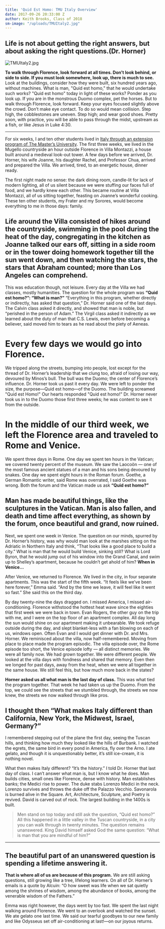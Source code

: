 ```yaml
---
title: 'Quid Est Homo: TMU Italy Overview'
date: 2017-09-26 20:33:00 Z
author: Keith Brooks, Class of 2018
sm-image: "/uploads/TMUItaly2.jpg"
---
```


##  Life is not about getting the right answers, but about asking the right questions.(Dr. Horner)

![TMUItaly2.jpg](/uploads/TMUItaly2.jpg)


**To walk through Florence, look forward at all times. Don’t look behind, or side to side. If you must look somewhere, look up, there is much to see.** Look at the buildings, consider how they were built, six hundred years ago, without machines. What is man, "Quid est homo," that he would undertake such works? "Quid est homo" today in light of these works? Ponder as you look up. If you are in the monstrous Duomo complex, pet the horses. But to walk through Florence, look forward. Keep your eyes focused slightly above the crowd. Don’t make eye contact. To do so would mean collision. Step high, the cobblestones are uneven. Step high; and wear good shoes. Pretty soon, with practice, you will be able to pass through the midst, upstream as a fish, or like Jesus in Luke 4:30.

***

For six weeks, I and ten other students lived in [Italy through an extension program of The Master’s University](http://www.masters.edu/italy). The first three weeks, we lived in the Mugello countryside an hour outside Florence in Villa Montazzi, a house built around a medieval look-out tower. A few days before we arrived, Dr. Horner, his wife Joanne, his daughter Rachel, and Professor Chua, arrived and prepared the Villa. We arrived, tired, to an energetic house, dinner ready. 

The first night made no sense: the dark dining room, candle-lit for lack of modern lighting, all of us silent because we were stuffing our faces full of food, and we hardly knew each other. This became routine at Villa Montazzi, all of us sitting together, feasting on Joanne’s wonderful cooking. These ten other students, my Frater and my Sorores, would become everything to me in those days: family. 

## Life around the Villa consisted of hikes around the countryside, swimming in the pool during the heat of the day, congregating in the kitchen as Joanne talked our ears off, sitting in a side room or in the tower doing homework together till the sun went down, and then watching the stars, the stars that Abraham counted; more than Los Angeles can comprehend.

This was education though, not leisure. Every day at the Villa we had classes, mostly humanities. The question for the whole program was **“Quid est homo?”: “What is man?”** “Everything in this program, whether directly or indirectly, has asked that question,” Dr. Horner said one of the last days. The Calvin class asked it directly, and showed that man is noble, but “perished in the person of Adam.” The Virgil class asked it indirectly as we learned about the duty of man that C.S. Lewis, even before becoming a believer, said moved him to tears as he read about the piety of Aeneas. 

# Every few days we would go into Florence. 
We tripped along the streets, bumping into people, lost except for the thread of Dr. Horner’s leadership that we clung too, afraid of losing our way, devoured by Minos’s bull. The bull was the Duomo; the center of Florence’s influence. Dr. Horner took us past it every day. We were left to ponder the size, the purpose—Quid est homo—of the Duomo. The building screamed "Quid est Homo!" Our hearts responded "Quid est homo!" Dr. Horner never took us in to the Duomo those first three weeks; he was content to see it from the outside.

# In the middle of our third week, we left the Florence area and traveled to Rome and Venice. 
We spent three days in Rome. One day we spent ten hours in the Vatican; we covered twenty percent of the museum. We saw the Laocoön — one of the most famous ancient statues of a man and his sons being devoured by snakes. 
One day we spent eight hours in the Roman forum. Goethe, a German Romantic writer, said Rome was overrated, I said Goethe was wrong. Both the forum and the Vatican made us ask **“Quid est homo?”** 

## Man has made beautiful things, like the sculptures in the Vatican. Man is also fallen, and death and time affect everything, as shown by the forum, once beautiful and grand, now ruined. 

Next, we spent one week in Venice. The question on our minds, spurred by Dr. Horner’s history, was why would man look at the marshes sitting on the Adriatic in Northern Italy and think, “That looks like a good place to build a city.” What is man that he would build Venice, sinking still? What is Lord Byron, that he would jump out of his window into the Grand Canal, and swim up to Shelley’s apartment, because he couldn’t get ahold of him? **When in Venice…** 

After Venice, we returned to Florence. We lived in the city, in four separate apartments. This was the start of the fifth week. “It feels like we’ve been here forever,” Emma said. “And by the time we leave, it will feel like it went so fast.” She said this on the third day. 

By day twenty-nine the days dragged on. I missed America, I missed air-conditioning. Florence withstood the hottest heat wave since the eighties that first week we were back in town. Evan Rogers, the other guy on the trip with me, and I were on the top floor of an apartment complex. All day long the sun would shine on our apartment making it unbearable. We took refuge outside during the day, and slept blanket-less with a fan blowing on each of us,  windows open. 
Often Evan and I would get dinner with Dr. and Mrs. Horner. We reminisced about the villa, now half-remembered. Moving from place to place made the program episodic. The villa episode over, the Rome episode too short, the Venice episode lofty — all distinct memories. We were all family now. We had grown together. We were different people. We looked at the villa days with fondness and shared that memory. Even then we longed for past days, away from the heat, when we were all together in the same house. We still feel this, but how much more back in the states?

**Horner asked us all what man is the last day of class.** This was what tied the program together. That week he had taken us up the Duomo. From the top, we could see the streets that we stumbled through, the streets we now knew, the streets we now walked through like pros. 

## I thought then “What makes Italy different than California, New York, the Midwest, Israel, Germany?” 

I remembered stepping out of the plane the first day, seeing the Tuscan hills, and thinking how much they looked like the hills of Burbank. I watched the egrets, the same bird in every pond in America, fly over the Arno. I ate gelato, and though it is unquestionably better, it’s still ice-cream, it is nothing novel. 

What then makes Italy different? “It’s the history.” I told Dr. Horner that last day of class. I can’t answer what man is, but I know what he does. Man builds cities, small ones like Florence, dense with history. Man establishes banks; the Medici rise to power. The duke stabs Lorenzo Medici in the neck. Lorenzo survives and throws the duke off the Palazzo Vecchio. Savonarola is burned alive in the Square. Art, Architecture, Sculpture, and Poetry is revived. David is carved out of rock. The largest building in the 1400s is built. 

> Men stand on top today and still ask the question, “Quid est homo?” All this happened in a little valley in the Tuscan countryside, in a city you can walk through in twenty minutes. The question remains unanswered. King David himself asked God the same question: “What is man that you are mindful of him?”

***

## The beautiful part of an unanswered question is spending a lifetime answering it. 

**That is where all of us are because of this program.** We are still asking questions, still growing like a tree,  lifelong learners. On all of Dr. Horner’s emails is a quote by Alcuin: “O how sweet was life when we sat quietly among the shrines of wisdom, among the abundance of books, among the venerable wisdom of the Fathers.” 

Emma was right however, the days went by too fast. We spent the last night walking around Florence. We went to an overlook and watched the sunset. We ate gelato one last time. We said our tearful goodbyes to our new family and like Odysseus set off air-conditioning at last!—on our joyous returns.
